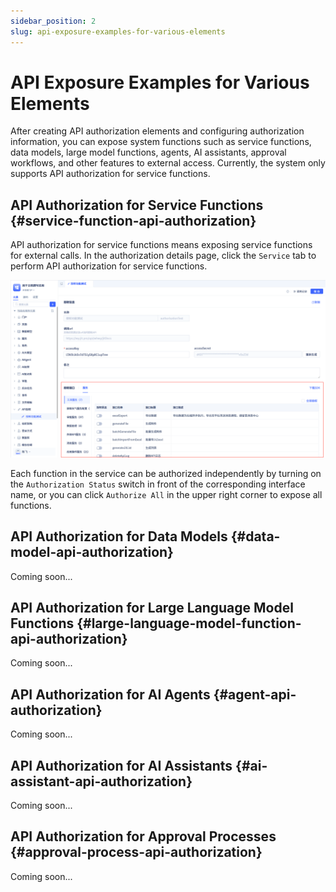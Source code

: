```yaml
---
sidebar_position: 2
slug: api-exposure-examples-for-various-elements
---
```


# API Exposure Examples for Various Elements

After creating API authorization elements and configuring authorization information, you can expose system functions such as service functions, data models, large model functions, agents, AI assistants, approval workflows, and other features to external access. Currently, the system only supports API authorization for service functions.

## API Authorization for Service Functions {#service-function-api-authorization}

API authorization for service functions means exposing service functions for external calls. In the authorization details page, click the `Service` tab to perform API authorization for service functions.

![API Authorization for Service Functions](./img/api_2025-09-16_14-09-03.png)

Each function in the service can be authorized independently by turning on the `Authorization Status` switch in front of the corresponding interface name, or you can click `Authorize All` in the upper right corner to expose all functions.

## API Authorization for Data Models {#data-model-api-authorization}

Coming soon...

## API Authorization for Large Language Model Functions {#large-language-model-function-api-authorization}


Coming soon...

## API Authorization for AI Agents {#agent-api-authorization}

Coming soon...

## API Authorization for AI Assistants {#ai-assistant-api-authorization}

Coming soon...

## API Authorization for Approval Processes {#approval-process-api-authorization}

Coming soon...
